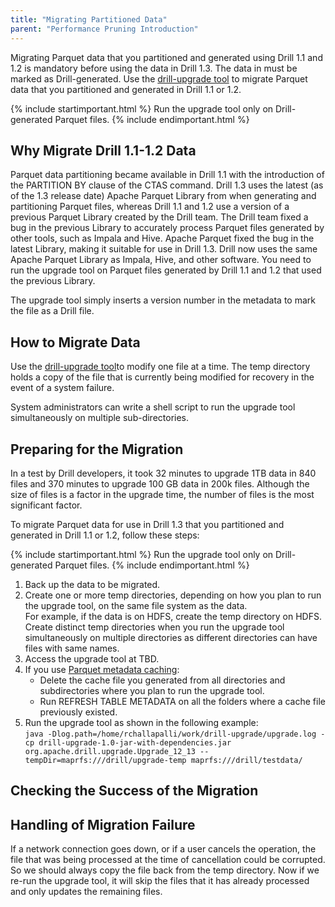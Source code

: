 ```yaml
---
title: "Migrating Partitioned Data"
parent: "Performance Pruning Introduction"
--- 
```


Migrating Parquet data that you partitioned and generated using Drill 1.1 and 1.2 is mandatory before using the data in Drill 1.3. The data in must be marked as Drill-generated. Use the [drill-upgrade tool](https://github.com/parthchandra/drill-upgrade) to migrate Parquet data that you partitioned and generated in Drill 1.1 or 1.2. 

{% include startimportant.html %} Run the upgrade tool only on Drill-generated Parquet files. {% include endimportant.html %}

<!-- as described in [DRILL-4070](https://issues.apache.org/jira/browse/DRILL-4070).  -->

## Why Migrate Drill 1.1-1.2 Data
Parquet data partitioning became available in Drill 1.1 with the introduction of the PARTITION BY clause of the CTAS command. Drill 1.3 uses the latest (as of the 1.3 release date) Apache Parquet Library from when generating and partitioning Parquet files, whereas Drill 1.1 and 1.2 use a version of a previous Parquet Library created by the Drill team. The Drill team fixed a bug in the previous Library to accurately process Parquet files generated by other tools, such as Impala and Hive. Apache Parquet fixed the bug in the latest Library, making it suitable for use in Drill 1.3. Drill now uses the same Apache Parquet Library as Impala, Hive, and other software. You need to run the upgrade tool on Parquet files generated by Drill 1.1 and 1.2 that used the previous Library. 

The upgrade tool simply inserts a version number in the metadata to mark the file as a Drill file. 

<!-- The bug fix eliminated the risk of inaccurate metadata that could cause incorrect results when querying Hive- and Pig-generated Parquet files. No such risk exists with Drill-generated Parquet files. Querying Drill-generated Parquet files, regardless of the Drill version, yields accurate results. Drill-generated Parquet files, regardless of the Drill release, contain accurate metadata. -->

## How to Migrate Data
Use the [drill-upgrade tool](https://github.com/parthchandra/drill-upgrade)to modify one file at a time. The temp directory holds a copy of the file that is currently being modified for recovery in the event of a system failure. 

System administrators can write a shell script to run the upgrade tool simultaneously on multiple sub-directories.

## Preparing for the Migration
In a test by Drill developers, it took 32 minutes to upgrade 1TB data in 840 files and
370 minutes to upgrade 100 GB data in 200k files. Although the size of files is a factor in the upgrade time, the number of files is the most significant factor.

To migrate Parquet data for use in Drill 1.3 that you partitioned and generated in Drill 1.1 or 1.2, follow these steps:

{% include startimportant.html %} Run the upgrade tool only on Drill-generated Parquet files. {% include endimportant.html %}

1. Back up the data to be migrated.  
2. Create one or more temp directories, depending on how you plan to run the upgrade tool, on the same file system as the data.  
   For example, if the data is on HDFS, create the temp directory on HDFS.
   Create distinct temp directories when you run the upgrade tool simultaneously on multiple directories as different directories can have files with same names.  
3. Access the upgrade tool at TBD.  
4. If you use [Parquet metadata caching]({{site.baseurl}}/docs/optimizing-parquet-metadata-reading/#how-to-trigger-generation-of-the-parquet-metadata-cache-file):  
   * Delete the cache file you generated from all directories and subdirectories where you plan to run the upgrade tool.  
   * Run REFRESH TABLE METADATA on all the folders where a cache file previously existed.  
5. Run the upgrade tool as shown in the following example:  
   `java -Dlog.path=/home/rchallapalli/work/drill-upgrade/upgrade.log -cp drill-upgrade-1.0-jar-with-dependencies.jar org.apache.drill.upgrade.Upgrade_12_13 --tempDir=maprfs:///drill/upgrade-temp maprfs:///drill/testdata/`

## Checking the Success of the Migration

## Handling of Migration Failure

If a network connection goes down, or if a user cancels the operation, the file that was being processed at the time of cancellation could be corrupted. So we should always copy the file back from the temp directory. Now if we re-run the upgrade tool, it will skip the files that it has already processed and only updates the remaining files.



